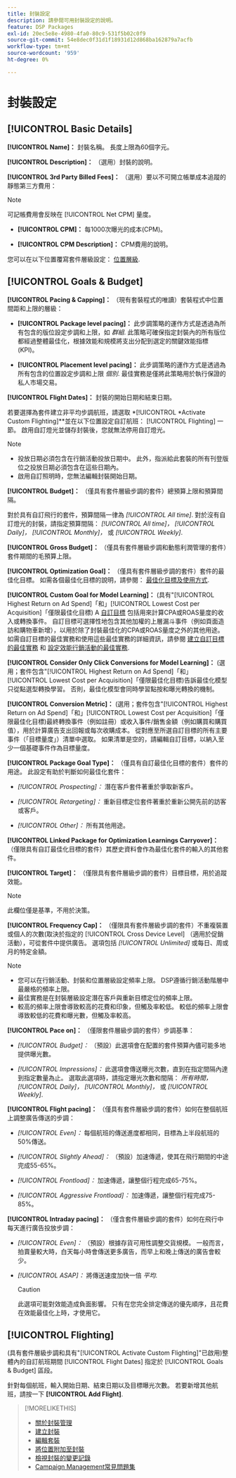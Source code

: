 ```yaml
---
title: 封裝設定
description: 請參閱可用封裝設定的說明。
feature: DSP Packages
exl-id: 20ec5e8e-4980-4fa0-80c9-531f5b02c0f9
source-git-commit: 54e8dec0f31d1f18931d12d868ba162879a7acfb
workflow-type: tm+mt
source-wordcount: '959'
ht-degree: 0%

---
```


# 封裝設定

## [!UICONTROL Basic Details]

**[!UICONTROL Name]：** 封裝名稱。 長度上限為60個字元。

**[!UICONTROL Description]：** （選用）封裝的說明。

**[!UICONTROL 3rd Party Billed Fees]：** （選用）要以不可開立帳單成本追蹤的靜態第三方費用：

>[!NOTE]
>
>可記帳費用會反映在 [!UICONTROL Net CPM] 量度。
>
* **[!UICONTROL CPM]：** 每1000次曝光的成本(CPM)。

* **[!UICONTROL CPM Description]：** CPM費用的說明。

您可以在以下位置覆寫套件層級設定： [位置層級](/help/dsp/campaign-management/placements/placement-settings.md).

## [!UICONTROL Goals & Budget]

**[!UICONTROL Pacing & Capping]：** （現有套裝程式的唯讀）套裝程式中位置間距和上限的層級：

* **[!UICONTROL Package level pacing]：** 此步調策略的運作方式是透過為所有包含的版位設定步調和上限，如 *群組*. 此策略可確保指定封裝內的所有版位都經過整體最佳化，根據效能和規模將支出分配到選定的關鍵效能指標(KPI)。

* **[!UICONTROL Placement level pacing]：**  此步調策略的運作方式是透過為所有包含的位置設定步調和上限 *個別*. 最佳實務是僅將此策略用於執行保證的私人市場交易。

**[!UICONTROL Flight Dates]：** 封裝的開始日期和結束日期。

若要選擇為套件建立非平均步調航班，請選取 *[!UICONTROL *Activate Custom Flighting]**並在以下位置設定自訂航班： [!UICONTROL Flighting] 一節。 啟用自訂燈光並儲存封裝後，您就無法停用自訂燈光。

>[!NOTE]
>
>* 投放日期必須包含在行銷活動投放日期中。 此外，指派給此套裝的所有刊登版位之投放日期必須包含在這些日期內。
> * 啟用自訂照明時，您無法編輯封裝開始日期。

**[!UICONTROL Budget]：** （僅具有套件層級步調的套件）總預算上限和預算間隔。

對於具有自訂飛行的套件，預算間隔一律為 *[!UICONTROL All time]*. 對於沒有自訂燈光的封裝，請指定預算間隔： *[!UICONTROL All time]，* *[!UICONTROL Daily]，* *[!UICONTROL Monthly]，* 或 *[!UICONTROL Weekly]*.

**[!UICONTROL Gross Budget]：** （僅具有套件層級步調和動態利潤管理的套件）套件期間的毛預算上限。

**[!UICONTROL Optimization Goal]：** （僅具有套件層級步調的套件）套件的最佳化目標。 如需各個最佳化目標的說明，請參閱： [最佳化目標及使用方式](/help/dsp/optimization/optimization-goals.md).

**[!UICONTROL Custom Goal for Model Learning]：** (具有&quot;[!UICONTROL Highest Return on Ad Spend]「和」[!UICONTROL Lowest Cost per Acquisition]「僅限最佳化目標) A [自訂目標](/help/dsp/optimization/custom-goal.md) 包括用來計算CPA或ROAS量度的收入或轉換事件。 自訂目標可選擇性地包含其他加權的上層漏斗事件（例如頁面造訪和購物車新增），以用於除了封裝最佳化的CPA或ROAS量度之外的其他用途。 如需自訂目標的最佳實務和使用這些最佳實務的詳細資訊，請參閱 [建立自訂目標的最佳實務](/help/dsp/optimization/custom-goal.md#custom-goal-best-practices) 和 [設定效能行銷活動的最佳實務](/help/dsp/optimization/campaign-best-practices-performance.md).

**[!UICONTROL Consider Only Click Conversions for Model Learning]：** (選用；套件包含&quot;[!UICONTROL Highest Return on Ad Spend]「和」[!UICONTROL Lowest Cost per Acquisition]「僅限最佳化目標)告訴最佳化模型只從點選型轉換學習。 否則，最佳化模型會同時學習點按和曝光轉換的機制。

**[!UICONTROL Conversion Metric]：** (選用；套件包含&quot;[!UICONTROL Highest Return on Ad Spend]「和」[!UICONTROL Lowest Cost per Acquisition]「僅限最佳化目標)最終轉換事件（例如註冊）或收入事件/銷售金額（例如購買和購買值），用於計算廣告支出回報或每次收購成本。 從對應至所選自訂目標的所有主要事件（「目標量度」）清單中選取。 如果清單是空的，請編輯自訂目標，以納入至少一個基礎事件作為目標量度。

**[!UICONTROL Package Goal Type]：** （僅具有自訂最佳化目標的套件）套件的用途。 此設定有助於判斷如何最佳化套件：

* *[!UICONTROL Prospecting]：* 潛在客戶套件著重於爭取新客戶。

* *[!UICONTROL Retargeting]：* 重新目標定位套件著重於重新公開先前的訪客或客戶。

* *[!UICONTROL Other]：* 所有其他用途。

**[!UICONTROL Linked Package for Optimization Learnings Carryover]：** （僅限具有自訂最佳化目標的套件）其歷史資料會作為最佳化套件的輸入的其他套件。

**[!UICONTROL Target]：** （僅限具有套件層級步調的套件）目標目標，用於追蹤效能。

>[!NOTE]
>
>此欄位僅是基準，不用於決策。

**[!UICONTROL Frequency Cap]：** （僅限具有套件層級步調的套件）不重複裝置或個人的次數(取決於指定的 [!UICONTROL Cross Device Level] （適用於促銷活動），可從套件中提供廣告。 選項包括 *[!UICONTROL Unlimited]* 或每日、周或月的特定金額。

>[!NOTE]
>
>* 您可以在行銷活動、封裝和位置層級設定頻率上限。 DSP遵循行銷活動階層中最嚴格的頻率上限。
>* 最佳實務是在封裝層級設定潛在客戶與重新目標定位的頻率上限。
> * 較高的頻率上限會導致較高的花費和印象，但觸及率較低。 較低的頻率上限會導致較低的花費和曝光數，但觸及率較高。

**[!UICONTROL Pace on]：** （僅限套件層級步調的套件）步調基準：

* *[!UICONTROL Budget]：* （預設）此選項會在配置的套件預算內儘可能多地提供曝光數。

* *[!UICONTROL Impressions]：* 此選項會傳送曝光次數，直到在指定間隔內達到指定數量為止。 選取此選項時，請指定曝光次數和間隔： *所有時間，* *[!UICONTROL Daily]，* *[!UICONTROL Monthly]，* 或 *[!UICONTROL Weekly]*.

**[!UICONTROL Flight pacing]：** （僅具有套件層級步調的套件）如何在整個航班上調整廣告傳送的步調：

* *[!UICONTROL Even]：* 每個航班的傳送進度都相同，目標為上半段航班的50%傳送。

* *[!UICONTROL Slightly Ahead]：* （預設）加速傳遞，使其在飛行期間的中途完成55-65%。

* *[!UICONTROL Frontload]：* 加速傳遞，讓整個行程完成65-75%。

* *[!UICONTROL Aggressive Frontload]：* 加速傳遞，讓整個行程完成75-85%。

**[!UICONTROL Intraday pacing]：** （僅含套件層級步調的套件）如何在飛行中每天進行廣告投放步調：

* *[!UICONTROL Even]：* （預設）根據存貨可用性調整交貨規模。 一般而言，拍賣量較大時，白天每小時會傳送更多廣告，而早上和晚上傳送的廣告會較少。

* *[!UICONTROL ASAP]：* 將傳送速度加快一倍 *平均*.

  >[!CAUTION]
  >
  >此選項可能對效能造成負面影響。 只有在您完全排定傳送的優先順序，且花費在效能最佳化上時，才使用它。

## [!UICONTROL Flighting]

(具有套件層級步調和具有&quot;[!UICONTROL Activate Custom Flighting]&quot;已啟用)整體內的自訂航班期間 [!UICONTROL Flight Dates] 指定於 [!UICONTROL Goals & Budget] 區段。

針對每個航班，輸入開始日期、結束日期以及目標曝光次數。 若要新增其他航班，請按一下 **[!UICONTROL Add Flight]**.

>[!MORELIKETHIS]
>
>* [關於封裝管理](package-about.md)
>* [建立封裝](package-create.md)
>* [編輯套裝](package-edit.md)
>* [將位置附加至封裝](package-attach-placement.md)
>* [檢視封裝的變更記錄](package-change-log.md)
>* [Campaign Management常見問題集](/help/dsp/campaign-management/faq-campaign-management.md)
